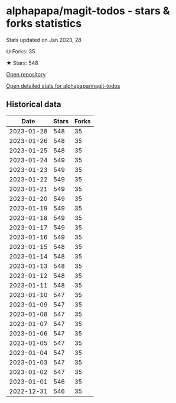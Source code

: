 # alphapapa/magit-todos - stars & forks statistics

Stats updated on Jan 2023, 28

☋ Forks: 35

★ Stars: 548

[Open repository](https://github.com/alphapapa/magit-todos)

[Open detailed stats for alphapapa/magit-todos](https://reviewgithub.com/rep/alphapapa/magit-todos)

## Historical data
| Date | Stars | Forks |
|------|-------|-------|
| 2023-01-28 | 548 | 35 | 
| 2023-01-26 | 548 | 35 | 
| 2023-01-25 | 548 | 35 | 
| 2023-01-24 | 549 | 35 | 
| 2023-01-23 | 549 | 35 | 
| 2023-01-22 | 549 | 35 | 
| 2023-01-21 | 549 | 35 | 
| 2023-01-20 | 549 | 35 | 
| 2023-01-19 | 549 | 35 | 
| 2023-01-18 | 549 | 35 | 
| 2023-01-17 | 549 | 35 | 
| 2023-01-16 | 549 | 35 | 
| 2023-01-15 | 548 | 35 | 
| 2023-01-14 | 548 | 35 | 
| 2023-01-13 | 548 | 35 | 
| 2023-01-12 | 548 | 35 | 
| 2023-01-11 | 548 | 35 | 
| 2023-01-10 | 547 | 35 | 
| 2023-01-09 | 547 | 35 | 
| 2023-01-08 | 547 | 35 | 
| 2023-01-07 | 547 | 35 | 
| 2023-01-06 | 547 | 35 | 
| 2023-01-05 | 547 | 35 | 
| 2023-01-04 | 547 | 35 | 
| 2023-01-03 | 547 | 35 | 
| 2023-01-02 | 547 | 35 | 
| 2023-01-01 | 546 | 35 | 
| 2022-12-31 | 546 | 35 | 

